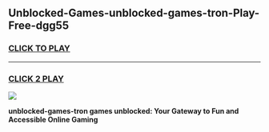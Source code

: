 
## Unblocked-Games-unblocked-games-tron-Play-Free-dgg55
<h3>
<a href="https://premium76.site?title=unblocked-games-tron&ref=23A">CLICK TO PLAY</a></h3>
<hr>

<h3>
<a href="https://premium76.site?title=unblocked-games-tron&ref=23A">CLICK 2 PLAY</a>
  
</h3>

<a href="https://premium76.site?title=unblocked-games-tron&ref=23A"><img src="https://clearcache.store/games.png"></a>


**unblocked-games-tron games unblocked: Your Gateway to Fun and Accessible Online Gaming**
